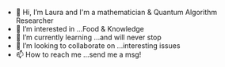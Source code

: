 - 👋 Hi, I’m Laura and I'm a mathematician & Quantum Algorithm Researcher
- 👀 I’m interested in ...Food & Knowledge
- 🌱 I’m currently learning ...and will never stop 
- 💞️ I’m looking to collaborate on ...interesting issues
- 📫 How to reach me ...send me a msg!

<!---
L4VM4T/L4VM4T is a ✨ special ✨ repository because its `README.md` (this file) appears on your GitHub profile.
You can click the Preview link to take a look at your changes.
--->
